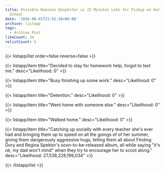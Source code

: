```yaml
---
title: Possible Reasons @sophster is 22 Minutes Late for Pickup on her First Day of
  School
date: '2016-08-01T21:55:38+00:00'
archive: listapp
tags: 
  - Archive Post
likeCount: 34
relistCount: 5
---
```



{{< listapp/list order=false reverse=false >}}

   {{< listapp/item title="Decided to stay for homework help, forgot to text me."
      desc="Likelihood: 0" >}}

   {{< listapp/item title="Busy finishing up some work."
      desc="Likelihood: 0" >}}

   {{< listapp/item title="Detention."
      desc="Likelihood: 0" >}}

   {{< listapp/item title="Went home with someone else."
      desc="Likelihood: 0" >}}

   {{< listapp/item title="Walked home."
      desc="Likelihood: 0" >}}

   {{< listapp/item title="Catching up socially with every teacher she's ever had and bringing them up to speed on all the goings of of her summer, giving them dangerously aggressive hugs, telling them all about Finding Dory and Regina Spektor's soon-to-be-released album, all while saying \"it's ok, my dad won't mind\" when they try to encourage her to scoot along."
      desc="Likelihood: 27,538,228,199,034" >}}

{{< /listapp/list >}}
